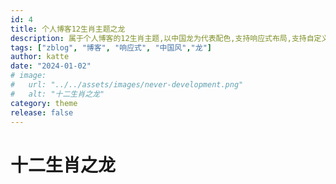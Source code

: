 ```yaml
---
id: 4
title: 个人博客12生肖主题之龙
description: 属于个人博客的12生肖主题,以中国龙为代表配色,支持响应式布局,支持自定义分类图,支持留言板,支持自定义个人简介
tags: ["zblog", "博客", "响应式", "中国风","龙"]
author: katte
date: "2024-01-02"
# image:
#   url: "../../assets/images/never-development.png"
#   alt: "十二生肖之龙"
category: theme
release: false
---
```


# 十二生肖之龙


